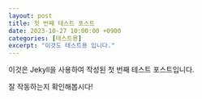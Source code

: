 ```yaml
---
layout: post
title: 첫 번째 테스트 포스트
date: 2023-10-27 10:00:00 +0900
categories: [테스트용]
excerpt: "이것도 테스트용 입니다."
---
```


이것은 Jekyll을 사용하여 작성된 첫 번째 테스트 포스트입니다.

잘 작동하는지 확인해봅시다! 